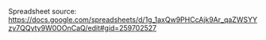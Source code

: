 Spreadsheet source: https://docs.google.com/spreadsheets/d/1g_1axQw9PHCcAjk9Ar_qaZWSYYzy7QQyty9W0OOnCaQ/edit#gid=259702527
